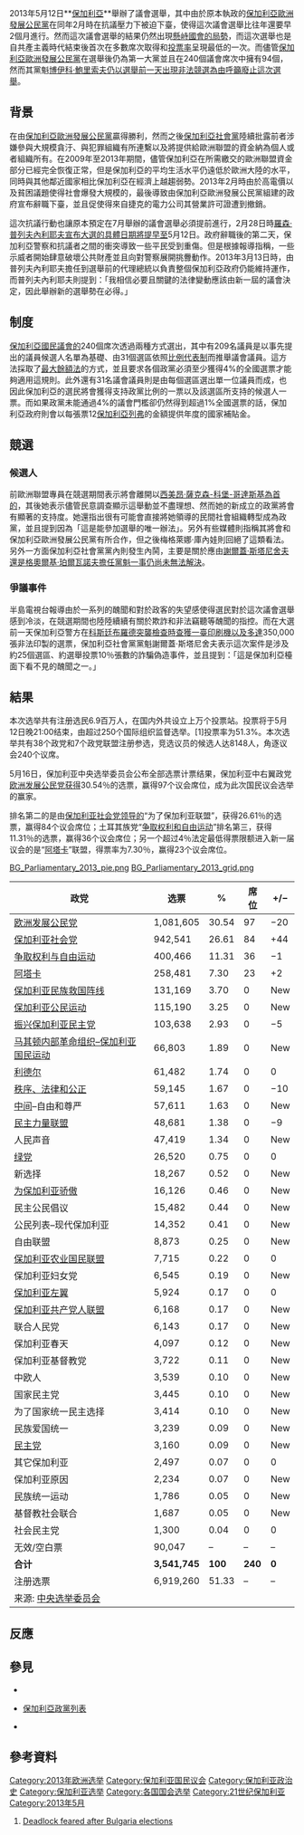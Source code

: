 2013年5月12日**[保加利亞](https://zh.wikipedia.org/wiki/保加利亞 "wikilink")**舉辦了議會選舉，其中由於原本執政的[保加利亞歐洲發展公民黨](../Page/保加利亞歐洲發展公民黨.md "wikilink")在同年2月時在抗議壓力下被迫下臺，使得這次議會選舉比往年還要早2個月進行。然而這次議會選舉的結果仍然出現[懸峙國會的局勢](https://zh.wikipedia.org/wiki/懸峙國會 "wikilink")，而這次選舉也是自共產主義時代結束後首次在多數席次取得和[投票率](../Page/投票率.md "wikilink")呈現最低的一次。而儘管[保加利亞歐洲發展公民黨](../Page/保加利亞歐洲發展公民黨.md "wikilink")在選舉後仍為第一大黨並且在240個議會席次中擁有94個，然而其黨魁[博伊科·鮑里索夫仍以選舉前一天出現非法競選為由呼籲廢止這次選舉](https://zh.wikipedia.org/wiki/博伊科·鮑里索夫 "wikilink")。

## 背景

在由[保加利亞歐洲發展公民黨](../Page/保加利亞歐洲發展公民黨.md "wikilink")贏得勝利，然而之後[保加利亞社會黨](../Page/保加利亞社會黨.md "wikilink")陸續批露前者涉嫌參與大規模貪汙、與犯罪組織有所連繫以及將提供給歐洲聯盟的資金納為個人或者組織所有。在2009年至2013年期間，儘管保加利亞在所需繳交的歐洲聯盟資金部分已經完全恢復正常，但是保加利亞的平均生活水平仍遠低於歐洲大陸的水平，同時與其他鄰近國家相比保加利亞在經濟上越趨弱勢。2013年2月時由於高電價以及貧困議題使得社會爆發大規模的，最後導致由保加利亞歐洲發展公民黨組建的政府宣布辭職下臺，並且促使得來自捷克的電力公司其營業許可證遭到撤銷。

這次抗議行動也讓原本預定在7月舉辦的議會選舉必須提前進行，2月28日時[羅森·普列夫內利耶夫宣布大選的具體日期將提早至](https://zh.wikipedia.org/wiki/羅森·普列夫內利耶夫 "wikilink")5月12日。政府辭職後的第二天，保加利亞警察和抗議者之間的衝突導致一些平民受到重傷。但是根據報導指稱，一些示威者開始肆意破壞公共財產並且向對警察展開挑釁動作。2013年3月13日時，由普列夫內利耶夫擔任到選舉前的代理總統以負責整個保加利亞政府仍能維持運作，而普列夫內利耶夫則提到：「我相信必要且關鍵的法律變動應該由新一屆的議會決定，因此舉辦新的選舉勢在必得。」

## 制度

[保加利亞國民議會的](https://zh.wikipedia.org/wiki/保加利亞國民議會 "wikilink")240個席次透過兩種方式選出，其中有209名議員是以事先提出的議員候選人名單為基礎、由31個選區依照[比例代表制](../Page/比例代表制.md "wikilink")而推舉議會議員。這方法採取了[最大餘額法](../Page/最大餘額法.md "wikilink")的方式，並且要求各個政黨必須至少獲得4%的全國選票才能夠適用這規則。此外還有31名議會議員則是由每個選區選出單一位議員而成，也因此保加利亞的選民將會獲得支持政黨比例的一票以及該選區所支持的候選人一票。而如果政黨未能通過4%的議會門檻卻仍然得到超過1%全國選票的話，保加利亞政府則會以每張票12[保加利亞列弗](../Page/保加利亞列弗.md "wikilink")的金額提供年度的國家補貼金。

## 競選

### 候選人

前歐洲聯盟專員在競選期間表示將會離開以[西美昂·薩克森-科堡-哥達斯基為首的](https://zh.wikipedia.org/wiki/西美昂·薩克森-科堡-哥達斯基 "wikilink")，其後她表示儘管民意調查顯示這舉動並不盡理想、然而她的新成立的政黨將會有顯著的支持度。她還指出很有可能會直接將她領導的民間社會組織轉型成為政黨，並且提到因為「這是能參加選舉的唯一辦法」。另外有些媒體則指稱其將會和保加利亞歐洲發展公民黨有所合作，但之後梅格萊娜·庫內娃則回絕了這類看法。另外一方面保加利亞社會黨黨內則發生內鬨，主要是關於應由[謝爾蓋·斯塔尼舍夫還是](https://zh.wikipedia.org/wiki/謝爾蓋·斯塔尼舍夫 "wikilink")[格奧爾基·珀爾瓦諾夫擔任黨魁一事仍尚未無法解決](https://zh.wikipedia.org/wiki/格奧爾基·珀爾瓦諾夫 "wikilink")。

### 爭議事件

半島電視台報導由於一系列的醜聞和對於政客的失望感使得選民對於這次議會選舉感到冷淡，在競選期間也陸陸續續有關於欺詐和非法竊聽等醜聞的指控。而在大選前一天保加利亞警方在[科斯廷布羅德突襲檢查時查獲一臺印刷機以及多達](https://zh.wikipedia.org/wiki/科斯廷布羅德 "wikilink")350,000張非法印製的選票，保加利亞社會黨黨魁謝爾蓋·斯塔尼舍夫表示這次案件是涉及約25個選區、約選舉投票10％張數的詐騙偽造事件，並且提到：「這是保加利亞檯面下看不見的醜聞之一。」

## 結果

本次选举共有注册选民6.9百万人，在国内外共设立上万个投票站。投票将于5月12日晚21:00结束，由超过250个国际组织监督选举。\[1\]投票率为51.3%。本次选举共有38个政党和7个政党联盟注册参选，竞选议员的候选人达8148人，角逐议会240个议席。

5月16日，保加利亚中央选举委员会公布全部选票计票结果，保加利亚中右翼政党[欧洲发展公民党获得](../Page/保加利亞歐洲發展公民黨.md "wikilink")30.54％的选票，赢得97个议会席位，成为此次国民议会选举的赢家。

排名第二的是由[保加利亚社会党领导的](https://zh.wikipedia.org/wiki/保加利亚社会党 "wikilink")“为了保加利亚联盟”，获得26.61％的选票，赢得84个议会席位；土耳其族党“[争取权利和自由运动](https://zh.wikipedia.org/wiki/权利和自由运动 "wikilink")”排名第三，获得11.31％的选票，赢得36个议会席位；另一个超过4％法定最低得票限额进入新一届议会的是“[阿塔卡](https://zh.wikipedia.org/wiki/阿塔卡_\(政党\) "wikilink")”联盟，得票率为7.30％，赢得23个议会席位。

[BG_Parliamentary_2013_pie.png](https://zh.wikipedia.org/wiki/File:BG_Parliamentary_2013_pie.png "fig:BG_Parliamentary_2013_pie.png")
[BG_Parliamentary_2013_grid.png](https://zh.wikipedia.org/wiki/File:BG_Parliamentary_2013_grid.png "fig:BG_Parliamentary_2013_grid.png")

| 政党                                                                                | 选票            | %       | 席位      | \+/−  |
| --------------------------------------------------------------------------------- | ------------- | ------- | ------- | ----- |
| [欧洲发展公民党](../Page/保加利亞歐洲發展公民黨.md "wikilink")                                      | 1,081,605     | 30.54   | 97      | −20   |
| [保加利亚社会党](https://zh.wikipedia.org/wiki/保加利亚社会党 "wikilink")                       | 942,541       | 26.61   | 84      | \+44  |
| [争取权利与自由运动](https://zh.wikipedia.org/wiki/权利和自由运动 "wikilink")                     | 400,466       | 11.31   | 36      | −1    |
| [阿塔卡](https://zh.wikipedia.org/wiki/阿塔卡_\(政党\) "wikilink")                        | 258,481       | 7.30    | 23      | \+2   |
| [保加利亚民族救国阵线](https://zh.wikipedia.org/wiki/保加利亚民族救国阵线 "wikilink")                 | 131,169       | 3.70    | 0       | New   |
| [保加利亚公民运动](https://zh.wikipedia.org/wiki/保加利亚公民运动 "wikilink")                     | 115,190       | 3.25    | 0       | New   |
| [振兴保加利亚民主党](https://zh.wikipedia.org/wiki/振兴保加利亚民主党 "wikilink")                   | 103,638       | 2.93    | 0       | −5    |
| [马其顿内部革命组织–保加利亚国民运动](https://zh.wikipedia.org/wiki/马其顿内部革命组织–保加利亚国民运动 "wikilink") | 66,803        | 1.89    | 0       | New   |
| [利德尔](https://zh.wikipedia.org/wiki/利德尔_\(政党\) "wikilink")                        | 61,482        | 1.74    | 0       | 0     |
| [秩序、法律和公正](https://zh.wikipedia.org/wiki/:en:Order,_Law_and_Justice "wikilink")   | 59,145        | 1.67    | 0       | −10   |
| [中间](https://zh.wikipedia.org/wiki/为了稳定和进步国民运动 "wikilink")–自由和尊严                  | 57,611        | 1.63    | 0       | New   |
| [民主力量联盟](../Page/民主力量联盟_\(保加利亚\).md "wikilink")                                   | 48,681        | 1.38    | 0       | −9    |
| 人民声音                                                                              | 47,419        | 1.34    | 0       | New   |
| [绿党](https://zh.wikipedia.org/wiki/绿党_\(保加利亚\) "wikilink")                        | 26,520        | 0.75    | 0       | 0     |
| 新选择                                                                               | 18,267        | 0.52    | 0       | New   |
| [为保加利亚骄傲](https://zh.wikipedia.org/wiki/争取人民真实公开和民主联合 "wikilink")                 | 16,126        | 0.46    | 0       | New   |
| 民主公民倡议                                                                            | 15,482        | 0.44    | 0       | New   |
| 公民列表–现代保加利亚                                                                       | 14,352        | 0.41    | 0       | New   |
| 自由联盟                                                                              | 8,873         | 0.25    | 0       | New   |
| [保加利亚农业国民联盟](https://zh.wikipedia.org/wiki/保加利亚农业国民联盟 "wikilink")                 | 7,715         | 0.22    | 0       | 0     |
| 保加利亚妇女党                                                                           | 6,545         | 0.19    | 0       | New   |
| [保加利亚左翼](../Page/保加利亚左翼.md "wikilink")                                            | 5,924         | 0.17    | 0       | 0     |
| [保加利亚共产党人联盟](https://zh.wikipedia.org/wiki/保加利亚共产党人联盟 "wikilink")                 | 6,168         | 0.17    | 0       | New   |
| 联合人民党                                                                             | 6,143         | 0.17    | 0       | New   |
| 保加利亚春天                                                                            | 4,097         | 0.12    | 0       | New   |
| 保加利亚基督教党                                                                          | 3,722         | 0.11    | 0       | New   |
| 中欧人                                                                               | 3,539         | 0.10    | 0       | New   |
| 国家民主党                                                                             | 3,445         | 0.10    | 0       | New   |
| 为了国家统一民主选择                                                                        | 3,414         | 0.10    | 0       | New   |
| 民族爱国统一                                                                            | 3,239         | 0.09    | 0       | New   |
| [民主党](https://zh.wikipedia.org/wiki/民主党_\(保加利亚\) "wikilink")                      | 3,160         | 0.09    | 0       | New   |
| 其它保加利亚                                                                            | 2,497         | 0.07    | 0       | 0     |
| 保加利亚原因                                                                            | 2,234         | 0.07    | 0       | New   |
| 民族统一运动                                                                            | 1,786         | 0.05    | 0       | New   |
| 基督教社会联合                                                                           | 1,687         | 0.05    | 0       | New   |
| 社会民主党                                                                             | 1,300         | 0.04    | 0       | 0     |
| 无效/空白票                                                                            | 90,047        | –       | –       | –     |
| **合计**                                                                            | **3,541,745** | **100** | **240** | **0** |
| 注册选票                                                                              | 6,919,260     | 51.33   | –       | –     |
| 来源: [中央选举委员会](http://results.cik.bg/pi2013/rezultati/index.html)                  |               |         |         |       |

## 反應

## 參見

  -
  - [保加利亞政黨列表](../Page/保加利亞政黨列表.md "wikilink")

  -
## 參考資料

[Category:2013年欧洲选举](https://zh.wikipedia.org/wiki/Category:2013年欧洲选举 "wikilink")
[Category:保加利亚国民议会](https://zh.wikipedia.org/wiki/Category:保加利亚国民议会 "wikilink")
[Category:保加利亚政治史](https://zh.wikipedia.org/wiki/Category:保加利亚政治史 "wikilink")
[Category:保加利亚选举](https://zh.wikipedia.org/wiki/Category:保加利亚选举 "wikilink")
[Category:各国国会选举](https://zh.wikipedia.org/wiki/Category:各国国会选举 "wikilink")
[Category:21世纪保加利亚](https://zh.wikipedia.org/wiki/Category:21世纪保加利亚 "wikilink")
[Category:2013年5月](https://zh.wikipedia.org/wiki/Category:2013年5月 "wikilink")

1.  [Deadlock feared after Bulgaria
    elections](http://www.aljazeera.com/news/europe/2013/05/201351245128337905.html)